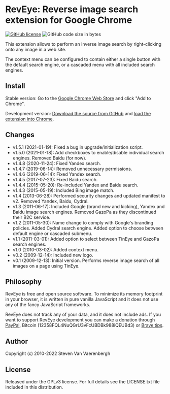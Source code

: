 # RevEye: Reverse image search extension for Google Chrome

[![GitHub license](https://img.shields.io/github/license/steven2358/reveye)](https://github.com/steven2358/reveye/blob/master/LICENSE.txt)
![GitHub code size in bytes](https://img.shields.io/github/languages/code-size/steven2358/reveye)

This extension allows to perform an inverse image search by right-clicking onto any image in a web site.

The context menu can be configured to contain either a single button with the default search engine, or a cascaded menu with all included search engines.


## Install

Stable version: Go to the [Google Chrome Web Store](https://chrome.google.com/webstore/detail/keaaclcjhehbbapnphnmpiklalfhelgf) and click "Add to Chrome".

Development version: [Download the source from GitHub](https://github.com/steven2358/reveye/archive/master.zip) and [load the extension into Chrome](https://developer.chrome.com/docs/extensions/mv3/getstarted/#unpacked).


## Changes

- v1.5.1 (2021-01-19): Fixed a bug in upgrade/initialization script.
- v1.5.0 (2021-01-18): Add checkboxes to enable/disable individual search engines. Removed Baidu (for now).
- v1.4.8 (2020-11-24): Fixed Yandex search.
- v1.4.7 (2019-06-14): Removed unnecessary permissions.
- v1.4.6 (2019-06-14): Fixed Yandex search.
- v1.4.5 (2017-07-23): Fixed Baidu search.
- v1.4.4 (2015-05-20): Re-included Yandex and Baidu search.
- v1.4.3 (2015-05-19): Included Bing image match.
- v1.4 (2013-06-28): Performed security changes and updated manifest to v2. Removed Yandex, Baidu, Cydral.  
- v1.3 (2011-06-17): Included Google (brand new and kicking), Yandex and Baidu image search engines. Removed GazoPa as they discontinued their B2C service.  
- v1.2 (2011-05-30): Name change to comply with Google's branding policies. Added Cydral search engine. Added option to choose between default engine or cascaded submenu.  
- v1.1 (2011-03-01): Added option to select between TinEye and GazoPa search engines.  
- v1.0 (2010-03-02): Added context menu.  
- v0.2 (2009-12-14): Included new logo.  
- v0.1 (2009-12-13): Initial version. Performs reverse image search of all images on a page using TinEye.  


## Philosophy

RevEye is free and open source software. To minimize its memory footprint in your browser, it is written in pure vanilla JavaScript and it does not use any of the fancy JavaScript frameworks.

RevEye does not track any of your data, and it does not include ads. If you want to support RevEye development you can make a donation through [PayPal](https://www.paypal.com/donate/?business=ZUV4WDZHM6N6S&no_recurring=0&currency_code=EUR), Bitcoin (12358FQL4NuQGrU3vFcUBDBk988iQEUBd3) or [Brave tips](https://brave.com/tips/).


## Author

Copyright (c) 2010-2022 Steven Van Vaerenbergh


## License

Released under the GPLv3 license. For full details see the LICENSE.txt file included in this distribution.
